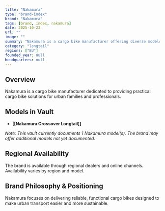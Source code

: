 ```yaml
---
title: "Nakamura"
type: "brand-index"
brand: "Nakamura"
tags: [brand, index, nakamura]
date: 2025-10-23
url: ""
image: ""
summary: "Nakamura is a cargo bike manufacturer offering diverse models for families and professionals."
category: "longtail"
regions: ["EU"]
founded_year: null
headquarters: null
---
```


## Overview

Nakamura is a cargo bike manufacturer dedicated to providing practical cargo bike solutions for urban families and professionals.

## Models in Vault

- **[[Nakamura Crossover Longtail]]**

_Note: This vault currently documents 1 Nakamura model(s). The brand may offer additional models not yet documented._

## Regional Availability

The brand is available through regional dealers and online channels. Availability varies by region and model.

## Brand Philosophy & Positioning

Nakamura focuses on delivering reliable, functional cargo bikes designed to make urban transport easier and more sustainable.
